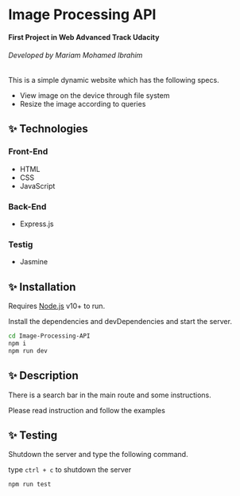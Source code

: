 # Image Processing API
#### First Project in Web Advanced Track Udacity
###### Developed by Mariam Mohamed Ibrahim 

This is a simple dynamic website which has the following specs.

- View image on the device through file system
- Resize the image according to queries

## ✨ Technologies
### Front-End

- HTML 
- CSS 
- JavaScript

### Back-End

- Express.js 

### Testig

- Jasmine


## ✨ Installation

Requires [Node.js](https://nodejs.org/) v10+ to run.

Install the dependencies and devDependencies and start the server.

```sh
cd Image-Processing-API
npm i
npm run dev
```
## ✨ Description 

There is a search bar in the main route and some instructions.

Please read instruction and follow the examples

## ✨ Testing 

Shutdown the server and type the following command.

type `ctrl + c` to shutdown the server

```sh
npm run test
```

